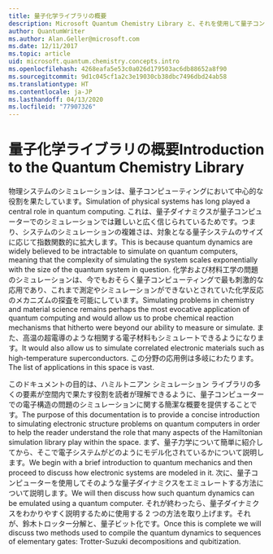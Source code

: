 ```yaml
---
title: 量子化学ライブラリの概要
description: Microsoft Quantum Chemistry Library と、それを使用して量子コンピューターの電子構造問題をシミュレートする方法について説明します。
author: QuantumWriter
ms.author: Alan.Geller@microsoft.com
ms.date: 12/11/2017
ms.topic: article
uid: microsoft.quantum.chemistry.concepts.intro
ms.openlocfilehash: 4268eafa5e53c0a026d179503ac6db88652a8f90
ms.sourcegitcommit: 9d1c045cf1a2c3e19030cb38dbc7496dbd24ab58
ms.translationtype: HT
ms.contentlocale: ja-JP
ms.lasthandoff: 04/13/2020
ms.locfileid: "77907326"
---
```

# <a name="introduction-to-the-quantum-chemistry-library"></a><span data-ttu-id="35c22-103">量子化学ライブラリの概要</span><span class="sxs-lookup"><span data-stu-id="35c22-103">Introduction to the Quantum Chemistry Library</span></span>

<span data-ttu-id="35c22-104">物理システムのシミュレーションは、量子コンピューティングにおいて中心的な役割を果たしています。</span><span class="sxs-lookup"><span data-stu-id="35c22-104">Simulation of physical systems has long played a central role in quantum computing.</span></span>  <span data-ttu-id="35c22-105">これは、量子ダイナミクスが量子コンピューターでのシミュレーションでは難しいと広く信じられているためです。つまり、システムのシミュレーションの複雑さは、対象となる量子システムのサイズに応じて指数関数的に拡大します。</span><span class="sxs-lookup"><span data-stu-id="35c22-105">This is because quantum dynamics are widely believed to be intractable to simulate on quantum computers, meaning that the complexity of simulating the system scales exponentially with the size of the quantum system in question.</span></span>  <span data-ttu-id="35c22-106">化学および材料工学の問題のシミュレーションは、今でもおそらく量子コンピューティングで最も刺激的な応用であり、これまで測定やシミュレーションができないとされていた化学反応のメカニズムの探査を可能にしています。</span><span class="sxs-lookup"><span data-stu-id="35c22-106">Simulating problems in chemistry and material science remains perhaps the most evocative application of quantum computing and would allow us to probe chemical reaction mechanisms that hitherto were beyond our ability to measure or simulate.</span></span>  <span data-ttu-id="35c22-107">また、高温の超電導のような相関する電子材料もシミュレートできるようになります。</span><span class="sxs-lookup"><span data-stu-id="35c22-107">It would also allow us to simulate correlated electronic materials such as high-temperature superconductors.</span></span> <span data-ttu-id="35c22-108">この分野の応用例は多岐にわたります。</span><span class="sxs-lookup"><span data-stu-id="35c22-108">The list of applications in this space is vast.</span></span>

<span data-ttu-id="35c22-109">このドキュメントの目的は、ハミルトニアン シミュレーション ライブラリの多くの要素が空間内で果たす役割を読者が理解できるように、量子コンピューターでの電子構造の問題のシミュレーションに関する簡潔な概要を提供することです。</span><span class="sxs-lookup"><span data-stu-id="35c22-109">The purpose of this documentation is to provide a concise introduction to simulating electronic structure problems on quantum computers in order to help the reader understand the role that many aspects of the Hamiltonian simulation library play within the space.</span></span>  <span data-ttu-id="35c22-110">まず、量子力学について簡単に紹介してから、そこで電子システムがどのようにモデル化されているかについて説明します。</span><span class="sxs-lookup"><span data-stu-id="35c22-110">We begin with a brief introduction to quantum mechanics and then proceed to discuss how electronic systems are modeled in it.</span></span>  <span data-ttu-id="35c22-111">次に、量子コンピューターを使用してそのような量子ダイナミクスをエミュレートする方法について説明します。</span><span class="sxs-lookup"><span data-stu-id="35c22-111">We will then discuss how such quantum dynamics can be emulated using a quantum computer.</span></span>  <span data-ttu-id="35c22-112">それが終わったら、量子ダイナミクスをわかりやすく説明するために使用する 2 つの方法を取り上げます。それが、鈴木トロッター分解と、量子ビット化です。</span><span class="sxs-lookup"><span data-stu-id="35c22-112">Once this is complete we will discuss two methods used to compile the quantum dynamics to sequences of elementary gates: Trotter-Suzuki decompositions and qubitization.</span></span>
